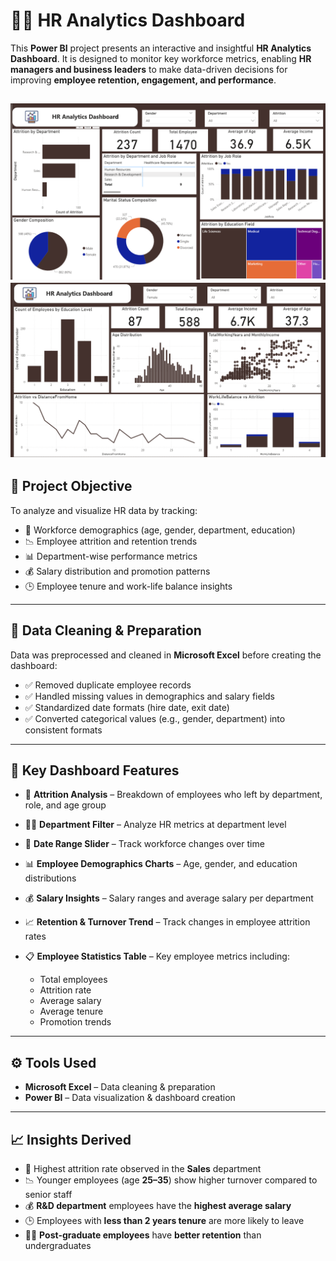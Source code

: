 # 👩‍💼 HR Analytics Dashboard

This **Power BI** project presents an interactive and insightful **HR Analytics Dashboard**.
It is designed to monitor key workforce metrics, enabling **HR managers and business leaders** to make data-driven decisions for improving **employee retention, engagement, and performance**.

![image alt](https://github.com/uttammukati/HR-Analytics-Analysis/blob/27bc0393ef744f30043ed0704eae1f6183213a29/Screenshot%202025-08-18%20155829.png)
![image alt](https://github.com/uttammukati/HR-Analytics-Analysis/blob/caf9a58ada3577fbda35fc00d1f57aa9d6ee0aa4/Screenshot%202025-08-18%20155859.png)
---

## 🎯 Project Objective

To analyze and visualize HR data by tracking:

* 👥 Workforce demographics (age, gender, department, education)
* 📉 Employee attrition and retention trends
* 📊 Department-wise performance metrics
* 💰 Salary distribution and promotion patterns
* 🕒 Employee tenure and work-life balance insights

---

## 🧹 Data Cleaning & Preparation

Data was preprocessed and cleaned in **Microsoft Excel** before creating the dashboard:

* ✅ Removed duplicate employee records
* ✅ Handled missing values in demographics and salary fields
* ✅ Standardized date formats (hire date, exit date)
* ✅ Converted categorical values (e.g., gender, department) into consistent formats

---

## 📌 Key Dashboard Features

* 🎯 **Attrition Analysis** – Breakdown of employees who left by department, role, and age group
* 👨‍💻 **Department Filter** – Analyze HR metrics at department level
* 📅 **Date Range Slider** – Track workforce changes over time
* 📊 **Employee Demographics Charts** – Age, gender, and education distributions
* 💰 **Salary Insights** – Salary ranges and average salary per department
* 📈 **Retention & Turnover Trend** – Track changes in employee attrition rates
* 📋 **Employee Statistics Table** – Key employee metrics including:

  * Total employees
  * Attrition rate
  * Average salary
  * Average tenure
  * Promotion trends

---

## ⚙️ Tools Used

* **Microsoft Excel** – Data cleaning & preparation
* **Power BI** – Data visualization & dashboard creation

---

## 📈 Insights Derived

* 🚀 Highest attrition rate observed in the **Sales** department
* 📉 Younger employees (age **25–35**) show higher turnover compared to senior staff
* 💰 **R\&D department** employees have the **highest average salary**
* 🕒 Employees with **less than 2 years tenure** are more likely to leave
* 👩‍🎓 **Post-graduate employees** have **better retention** than undergraduates

